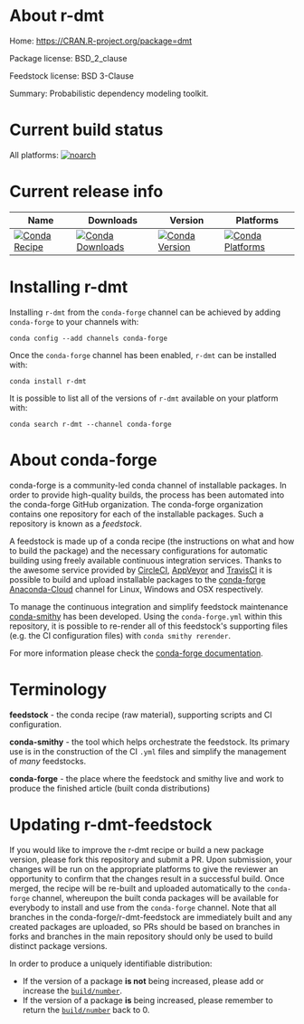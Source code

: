 About r-dmt
===========

Home: https://CRAN.R-project.org/package=dmt

Package license: BSD_2_clause

Feedstock license: BSD 3-Clause

Summary: Probabilistic dependency modeling toolkit.



Current build status
====================

All platforms:
[![noarch](https://img.shields.io/circleci/project/github/conda-forge/r-dmt-feedstock/master.svg?label=noarch)](https://circleci.com/gh/conda-forge/r-dmt-feedstock)

Current release info
====================

| Name | Downloads | Version | Platforms |
| --- | --- | --- | --- |
| [![Conda Recipe](https://img.shields.io/badge/recipe-r--dmt-green.svg)](https://anaconda.org/conda-forge/r-dmt) | [![Conda Downloads](https://img.shields.io/conda/dn/conda-forge/r-dmt.svg)](https://anaconda.org/conda-forge/r-dmt) | [![Conda Version](https://img.shields.io/conda/vn/conda-forge/r-dmt.svg)](https://anaconda.org/conda-forge/r-dmt) | [![Conda Platforms](https://img.shields.io/conda/pn/conda-forge/r-dmt.svg)](https://anaconda.org/conda-forge/r-dmt) |

Installing r-dmt
================

Installing `r-dmt` from the `conda-forge` channel can be achieved by adding `conda-forge` to your channels with:

```
conda config --add channels conda-forge
```

Once the `conda-forge` channel has been enabled, `r-dmt` can be installed with:

```
conda install r-dmt
```

It is possible to list all of the versions of `r-dmt` available on your platform with:

```
conda search r-dmt --channel conda-forge
```


About conda-forge
=================

conda-forge is a community-led conda channel of installable packages.
In order to provide high-quality builds, the process has been automated into the
conda-forge GitHub organization. The conda-forge organization contains one repository
for each of the installable packages. Such a repository is known as a *feedstock*.

A feedstock is made up of a conda recipe (the instructions on what and how to build
the package) and the necessary configurations for automatic building using freely
available continuous integration services. Thanks to the awesome service provided by
[CircleCI](https://circleci.com/), [AppVeyor](https://www.appveyor.com/)
and [TravisCI](https://travis-ci.org/) it is possible to build and upload installable
packages to the [conda-forge](https://anaconda.org/conda-forge)
[Anaconda-Cloud](https://anaconda.org/) channel for Linux, Windows and OSX respectively.

To manage the continuous integration and simplify feedstock maintenance
[conda-smithy](https://github.com/conda-forge/conda-smithy) has been developed.
Using the ``conda-forge.yml`` within this repository, it is possible to re-render all of
this feedstock's supporting files (e.g. the CI configuration files) with ``conda smithy rerender``.

For more information please check the [conda-forge documentation](https://conda-forge.org/docs/).

Terminology
===========

**feedstock** - the conda recipe (raw material), supporting scripts and CI configuration.

**conda-smithy** - the tool which helps orchestrate the feedstock.
                   Its primary use is in the construction of the CI ``.yml`` files
                   and simplify the management of *many* feedstocks.

**conda-forge** - the place where the feedstock and smithy live and work to
                  produce the finished article (built conda distributions)


Updating r-dmt-feedstock
========================

If you would like to improve the r-dmt recipe or build a new
package version, please fork this repository and submit a PR. Upon submission,
your changes will be run on the appropriate platforms to give the reviewer an
opportunity to confirm that the changes result in a successful build. Once
merged, the recipe will be re-built and uploaded automatically to the
`conda-forge` channel, whereupon the built conda packages will be available for
everybody to install and use from the `conda-forge` channel.
Note that all branches in the conda-forge/r-dmt-feedstock are
immediately built and any created packages are uploaded, so PRs should be based
on branches in forks and branches in the main repository should only be used to
build distinct package versions.

In order to produce a uniquely identifiable distribution:
 * If the version of a package **is not** being increased, please add or increase
   the [``build/number``](https://conda.io/docs/user-guide/tasks/build-packages/define-metadata.html#build-number-and-string).
 * If the version of a package **is** being increased, please remember to return
   the [``build/number``](https://conda.io/docs/user-guide/tasks/build-packages/define-metadata.html#build-number-and-string)
   back to 0.
